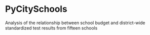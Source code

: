 # PyCitySchools
Analysis of the relationship between school budget and district-wide standardized test results from fifteen schools
